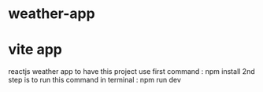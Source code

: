 # weather-app
# vite app
reactjs weather app
to have this project use first command : npm install 
2nd step is to run this command in terminal : npm run dev
